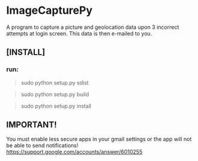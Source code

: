 # ImageCapturePy
A program to capture a picture and geolocation data upon 3 incorrect attempts at login screen. This data is then e-mailed to you.

## [INSTALL]
### run:

>sudo python setup.py sdist 

>sudo python setup.py build

>sudo python setup.py install

## IMPORTANT!
You must enable less secure apps in your gmail settings or the app will not be able to send notifications!
https://support.google.com/accounts/answer/6010255

